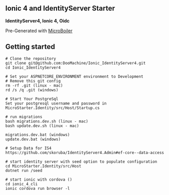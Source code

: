 Ionic 4 and IdentityServer Starter
---------------

<b>IdentityServer4, Ionic 4, Oidc</b>
<p>Pre-Generated with <a href="https://github.com/DooMachine/MicroBoiler">MicroBoiler</a></p>

Getting started
---------------

```
# Clone the repository
git clone git@github.com:DooMachine/Ionic_IdentityServer4.git
cd Ionic_IdentityServer4

# Set your ASPNETCORE_ENVIRONMENT environment to Development
# Remove this git config
rm -rf .git (linux - mac)
rd /s /q .git (windows)

# Start Your PostgreSql
Set your postgresql username and password in MicroStarter.Identity/src/Host/Startup.cs

# run migrations 
bash migrations.dev.sh (linux - mac)
bash update.dev.sh (linux - mac)

migrations.dev.bat (windows)
update.dev.bat (windows)

# Setup Data for IS4
https://github.com/skoruba/IdentityServer4.Admin#ef-core--data-access

# start identity server with seed option to populate configuration
cd MicroStarter.Identity/src/Host
dotnet run /seed

# start ionic with cordova () 
cd ionic_4_cli
ionic cordova run browser -l
```
